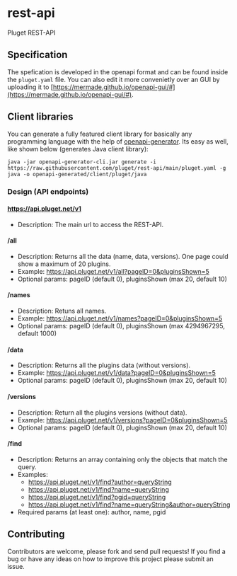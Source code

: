 # rest-api
Pluget REST-API

## Specification
The spefication is developed in the openapi format and can be found inside the `pluget.yaml` file.
You can also edit it more convenietly over an GUI by uploading it to
[https://mermade.github.io/openapi-gui/#](https://mermade.github.io/openapi-gui/#).

## Client libraries
You can generate a fully featured client library 
for basically any programming language with the help of [openapi-generator](https://github.com/OpenAPITools/openapi-generator#3---usage).
Its easy as well, like shown below (generates Java client library):

`java -jar openapi-generator-cli.jar generate -i https://raw.githubusercontent.com/pluget/rest-api/main/pluget.yaml -g java -o openapi-generated/client/pluget/java`

### Design (API endpoints)

#### https://api.pluget.net/v1
- Description: The main url to access the REST-API.

#### /all
- Description: Returns all the data (name, data, versions). One page could show a maximum of 20 plugins.
- Example: https://api.pluget.net/v1/all?pageID=0&pluginsShown=5
- Optional params: pageID (default 0), pluginsShown (max 20, default 10)

#### /names
- Description: Retuns all names.
- Example: https://api.pluget.net/v1/names?pageID=0&pluginsShown=5
- Optional params: pageID (default 0), pluginsShown (max 4294967295, default 1000)

#### /data
- Description: Returns all the plugins data (without versions). 
- Example: https://api.pluget.net/v1/data?pageID=0&pluginsShown=5
- Optional params: pageID (default 0), pluginsShown (max 20, default 10)

#### /versions
- Description: Return all the plugins versions (without data).
- Example: https://api.pluget.net/v1/versions?pageID=0&pluginsShown=5
- Optional params: pageID (default 0), pluginsShown (max 20, default 10)

#### /find
- Description: Returns an array containing only the objects that match the query.
- Examples:
  - https://api.pluget.net/v1/find?author=queryString 
  - https://api.pluget.net/v1/find?name=queryString
  - https://api.pluget.net/v1/find?pgid=queryString
  - https://api.pluget.net/v1/find?name=queryString&author=queryString
- Required params (at least one): author, name, pgid

## Contributing

Contributors are welcome, please fork and send pull requests! If you find a bug
or have any ideas on how to improve this project please submit an issue.
